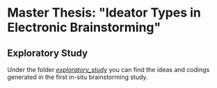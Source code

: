 # Master Thesis: "Ideator Types in Electronic Brainstorming"

## Exploratory Study
Under the folder [*exploratory_study*](./exploratory_study) you can find the ideas and codings generated in the first in-situ brainstorming study.
